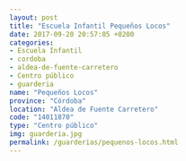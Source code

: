 ```yaml
---
layout: post
title: "Escuela Infantil Pequeños Locos"
date: 2017-09-20 20:57:05 +0200
categories:
- Escuela Infantil
- cordoba
- aldea-de-fuente-carretero
- Centro público
- guarderia
name: "Pequeños Locos"
province: "Córdoba"
location: "Aldea de Fuente Carretero"
code: "14011870"
type: "Centro público"
img: guarderia.jpg
permalink: /guarderias/pequenos-locos.html
---
```

